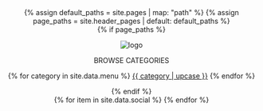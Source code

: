<section class = 'header'>
  <header class="flex out top-header">
      {% assign default_paths = site.pages | map: "path" %}
      {% assign page_paths = site.header_pages | default: default_paths %}
      <div class = 'quad title flex-in'>
      <a class="brand flex-in" href="{{ "/" | relative_url }}"></a>
      </div>
      {% if page_paths %}
        <nav class="child main-menu">
          <p class="flex desc">
          <img src = '{{ site.baseurl }}/assets/logo-big.png' alt = 'logo'>
          </p>
          <p class = 'flex'>
            <p class = 'browse'>BROWSE CATEGORIES <span><i class = 'icon icon-arrow-down' aria-hidden = 'true'></i></span></p>
            <div class = 'expands'>
              {% for category in site.data.menu %}
                <a class="{{category}}" href="{{site.baseurl}}/category/{{  category}}">{{ category | upcase }}</a>
              {% endfor %}
           </div>
          </p>
        </nav>
      {% endif %}
      <div class = ' flex quad '>
      {% for item in site.data.social %}
         <a href = '{{ item.url }}' class = 'flex {{ item.icon}} social' target = '_blank'><i class = 'icon icon-{{ item.icon }}' aria-hidden = 'true'></i></a>
      {% endfor %}
      </div>
      <i class = 'flex icon icon-bars toggle-menu'></i>
  </header>
</section>
